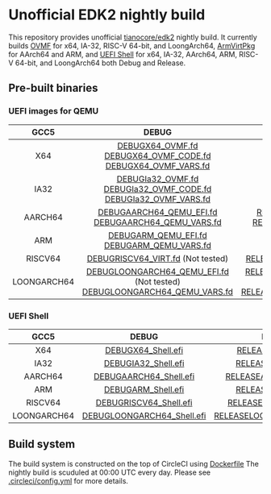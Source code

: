 # Unofficial EDK2 nightly build

This repository provides unofficial
[tianocore/edk2](https://github.com/tianocore/edk2)
nightly build.
It currently builds
[OVMF](https://github.com/tianocore/tianocore.github.io/wiki/OVMF)
for x64, IA-32, RISC-V 64-bit, and LoongArch64,
[ArmVirtPkg](https://github.com/tianocore/tianocore.github.io/wiki/ArmVirtPkg)
for AArch64 and ARM,
and
[UEFI Shell](https://github.com/tianocore/tianocore.github.io/wiki/Shell)
for x64, IA-32, AArch64, ARM, RISC-V 64-bit, and LoongArch64 both Debug and Release.

## Pre-built binaries

### UEFI images for QEMU

|   GCC5  |                                                                              DEBUG                                                                              |                                                                                   RELEASE                                                                                   |
|:-------:|:---------------------------------------------------------------------------------------------------------------------------------------------------------------:|:---------------------------------------------------------------------------------------------------------------------------------------------------------------------------:|
|   X64   |    [DEBUGX64\_OVMF.fd](bin/DEBUGX64_OVMF.fd)<br>[DEBUGX64\_OVMF\_CODE.fd](bin/DEBUGX64_OVMF_CODE.fd)<br>[DEBUGX64\_OVMF\_VARS.fd](bin/DEBUGX64_OVMF_VARS.fd)    |    [RELEASEX64\_OVMF.fd](bin/RELEASEX64_OVMF.fd)<br>[RELEASEX64\_OVMF\_CODE.fd](bin/RELEASEX64_OVMF_CODE.fd)<br>[RELEASEX64\_OVMF\_VARS.fd](bin/RELEASEX64_OVMF_VARS.fd)    |
|   IA32  | [DEBUGIa32\_OVMF.fd](bin/DEBUGIa32_OVMF.fd)<br>[DEBUGIa32\_OVMF\_CODE.fd](bin/DEBUGIa32_OVMF_CODE.fd)<br>[DEBUGIa32\_OVMF\_VARS.fd](bin/DEBUGIa32_OVMF_VARS.fd) | [RELEASEIa32\_OVMF.fd](bin/RELEASEIa32_OVMF.fd)<br>[RELEASEIa32\_OVMF\_CODE.fd](bin/RELEASEIa32_OVMF_CODE.fd)<br>[RELEASEIa32\_OVMF\_VARS.fd](bin/RELEASEIa32_OVMF_VARS.fd) |
| AARCH64 |                    [DEBUGAARCH64\_QEMU\_EFI.fd](bin/DEBUGAARCH64_QEMU_EFI.fd)<br>[DEBUGAARCH64\_QEMU\_VARS.fd](bin/DEBUGAARCH64_QEMU_VARS.fd)                   |                      [RELEASEAARCH64\_QEMU\_EFI.fd](bin/RELEASEAARCH64_QEMU_EFI.fd)<br>[RELEASEAARCH64\_QEMU\_VARS.fd](bin/RELEASEAARCH64_QEMU_VARS.fd)                     |
| ARM     | [DEBUGARM\_QEMU\_EFI.fd](bin/DEBUGARM_QEMU_EFI.fd)<br>[DEBUGARM\_QEMU\_VARS.fd](bin/DEBUGARM_QEMU_VARS.fd)                                                      | [RELEASEARM\_QEMU\_EFI.fd](bin/RELEASEARM_QEMU_EFI.fd)<br>[RELEASEARM\_QEMU\_VARS.fd](bin/RELEASEARM_QEMU_VARS.fd)                                                          |
| RISCV64 | [DEBUGRISCV64\_VIRT.fd](bin/DEBUGRISCV64_VIRT.fd) (Not tested)                                                                                                 | [RELEASERISCV64\_VIRT.fd](bin/RELEASERISCV64_VIRT.fd) (Not tested)                                                                                                         |
| LOONGARCH64 |                    [DEBUGLOONGARCH64\_QEMU\_EFI.fd](bin/DEBUGLOONGARCH64_QEMU_EFI.fd) (Not tested) <br>[DEBUGLOONGARCH64\_QEMU\_VARS.fd](bin/DEBUGLOONGARCH64_QEMU_VARS.fd)                   |                      [RELEASELOONGARCH64\_QEMU\_EFI.fd](bin/RELEASELOONGARCH64_QEMU_EFI.fd) (Not tested) <br>[RELEASELOONGARCH64\_QEMU\_VARS.fd](bin/RELEASELOONGARCH64_QEMU_VARS.fd)                     |

### UEFI Shell

|     GCC5    |                             DEBUG                             |                              RELEASE                              |
|:-----------:|:-------------------------------------------------------------:|:-----------------------------------------------------------------:|
|     X64     |         [DEBUGX64\_Shell.efi](bin/DEBUGX64_Shell.efi)         |         [RELEASEX64\_Shell.efi](bin/RELEASEX64_Shell.efi)         |
|     IA32    |        [DEBUGIA32\_Shell.efi](bin/DEBUGIA32_Shell.efi)        |        [RELEASEIA32\_Shell.efi](bin/RELEASEIA32_Shell.efi)        |
|   AARCH64   |     [DEBUGAARCH64\_Shell.efi](bin/DEBUGAARCH64_Shell.efi)     |     [RELEASEAARCH64\_Shell.efi](bin/RELEASEAARCH64_Shell.efi)     |
|     ARM     |         [DEBUGARM\_Shell.efi](bin/DEBUGARM_Shell.efi)         |         [RELEASEARM\_Shell.efi](bin/RELEASEARM_Shell.efi)         |
|   RISCV64   |     [DEBUGRISCV64\_Shell.efi](bin/DEBUGRISCV64_Shell.efi)     |     [RELEASERISCV64\_Shell.efi](bin/RELEASERISCV64_Shell.efi)     |
| LOONGARCH64 | [DEBUGLOONGARCH64\_Shell.efi](bin/DEBUGLOONGARCH64_Shell.efi) | [RELEASELOONGARCH64\_Shell.efi](bin/RELEASELOONGARCH64_Shell.efi) |

## Build system

The build system is constructed on the top of CircleCI using
[Dockerfile](Dockerfile)
The nightly build is scuduled at 00:00 UTC every day.
Please see
[.circleci/config.yml](.circleci/config.yml)
for more details.
